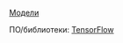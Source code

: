 [Модели](projects/soft/NeuralNetwork/Модели.md)

ПО/библиотеки:
[TensorFlow](projects/soft/TensorFlow.md)
